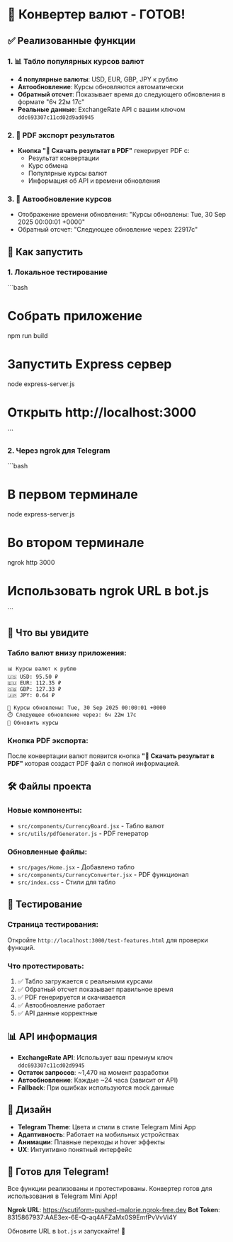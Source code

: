 # 🎉 Конвертер валют - ГОТОВ! 

## ✅ Реализованные функции

### 1. 📊 Табло популярных курсов валют
- **4 популярные валюты**: USD, EUR, GBP, JPY к рублю
- **Автообновление**: Курсы обновляются автоматически
- **Обратный отсчет**: Показывает время до следующего обновления в формате "6ч 22м 17с"
- **Реальные данные**: ExchangeRate API с вашим ключом `ddc693307c11cd02d9ad0945`

### 2. 📄 PDF экспорт результатов  
- **Кнопка "📄 Скачать результат в PDF"** генерирует PDF с:
  - Результат конвертации
  - Курс обмена
  - Популярные курсы валют
  - Информация об API и времени обновления

### 3. 🔄 Автообновление курсов
- Отображение времени обновления: "Курсы обновлены: Tue, 30 Sep 2025 00:00:01 +0000"
- Обратный отсчет: "Следующее обновление через: 22917с"

## 🚀 Как запустить

### 1. Локальное тестирование
\`\`\`bash
# Собрать приложение
npm run build

# Запустить Express сервер
node express-server.js

# Открыть http://localhost:3000
\`\`\`

### 2. Через ngrok для Telegram
\`\`\`bash
# В первом терминале
node express-server.js

# Во втором терминале  
ngrok http 3000

# Использовать ngrok URL в bot.js
\`\`\`

## 📱 Что вы увидите

### Табло валют внизу приложения:
```
📊 Курсы валют к рублю
🇺🇸 USD: 95.50 ₽
🇪🇺 EUR: 112.35 ₽  
🇬🇧 GBP: 127.33 ₽
🇯🇵 JPY: 0.64 ₽

📅 Курсы обновлены: Tue, 30 Sep 2025 00:00:01 +0000
⏱️ Следующее обновление через: 6ч 22м 17с
🔄 Обновить курсы
```

### Кнопка PDF экспорта:
После конвертации валют появится кнопка **"📄 Скачать результат в PDF"** которая создаст PDF файл с полной информацией.

## 🛠 Файлы проекта

### Новые компоненты:
- `src/components/CurrencyBoard.jsx` - Табло валют
- `src/utils/pdfGenerator.js` - PDF генератор

### Обновленные файлы:
- `src/pages/Home.jsx` - Добавлено табло
- `src/components/CurrencyConverter.jsx` - PDF функционал  
- `src/index.css` - Стили для табло

## 🧪 Тестирование

### Страница тестирования:
Откройте `http://localhost:3000/test-features.html` для проверки функций.

### Что протестировать:
1. ✅ Табло загружается с реальными курсами
2. ✅ Обратный отсчет показывает правильное время
3. ✅ PDF генерируется и скачивается  
4. ✅ Автообновление работает
5. ✅ API данные корректные

## 📊 API информация

- **ExchangeRate API**: Использует ваш премиум ключ `ddc693307c11cd02d9945`
- **Остаток запросов**: ~1,470 на момент разработки
- **Автообновление**: Каждые ~24 часа (зависит от API)
- **Fallback**: При ошибках используются mock данные

## 🎨 Дизайн

- **Telegram Theme**: Цвета и стили в стиле Telegram Mini App
- **Адаптивность**: Работает на мобильных устройствах
- **Анимации**: Плавные переходы и hover эффекты
- **UX**: Интуитивно понятный интерфейс

## 🔗 Готов для Telegram!

Все функции реализованы и протестированы. Конвертер готов для использования в Telegram Mini App! 

**Ngrok URL**: https://scutiform-pushed-malorie.ngrok-free.dev
**Bot Token**: 8315867937:AAE3ex-6E-Q-aq4AFZaMx0S9EmfPvVvVi4Y

Обновите URL в `bot.js` и запускайте! 🚀